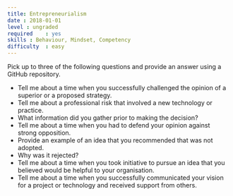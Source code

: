 ```yaml
---
title: Entrepreneurialism
date : 2018-01-01
level : ungraded
required    : yes
skills : Behaviour, Mindset, Competency
difficulty  : easy
---
```

Pick up to three of the following questions and provide an answer using a GitHub repository.

- Tell me about a time when you successfully challenged the opinion of a superior or a proposed strategy.
- Tell me about a professional risk that involved a new technology or practice.
 - What information did you gather prior to making the decision?
- Tell me about a time when you had to defend your opinion against strong opposition.
- Provide an example of an idea that you recommended that was not adopted.
 - Why was it rejected?
- Tell me about a time when you took initiative to pursue an idea that you believed would be helpful to your organisation.
- Tell me about a time when you successfully communicated your vision for a project or technology and received support from others.

